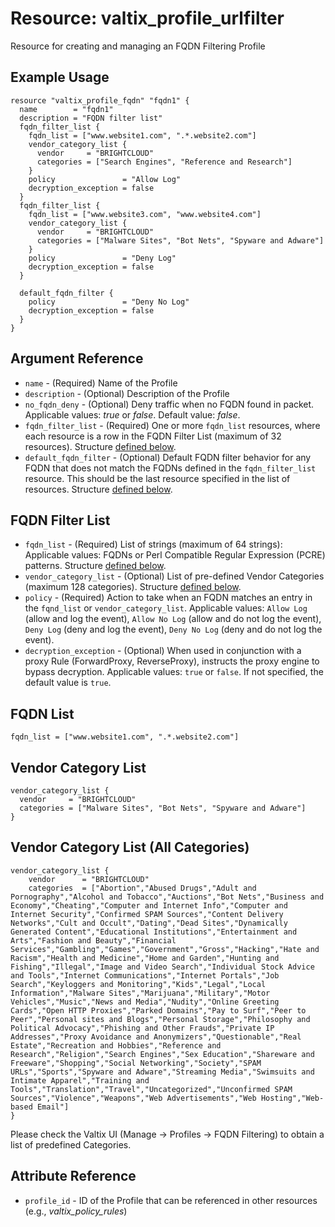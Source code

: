 # Resource: valtix_profile_urlfilter
Resource for creating and managing an FQDN Filtering Profile

## Example Usage
```hcl
resource "valtix_profile_fqdn" "fqdn1" {
  name        = "fqdn1"
  description = "FQDN filter list"
  fqdn_filter_list {
    fqdn_list = ["www.website1.com", ".*.website2.com"]
    vendor_category_list {
      vendor     = "BRIGHTCLOUD"
      categories = ["Search Engines", "Reference and Research"]
    }
    policy               = "Allow Log"
    decryption_exception = false
  }
  fqdn_filter_list {
    fqdn_list = ["www.website3.com", "www.website4.com"]
    vendor_category_list {
      vendor     = "BRIGHTCLOUD"
      categories = ["Malware Sites", "Bot Nets", "Spyware and Adware"]
    }
    policy               = "Deny Log"
    decryption_exception = false
  }

  default_fqdn_filter {
    policy               = "Deny No Log"
    decryption_exception = false
  }
}
```

## Argument Reference
* `name` - (Required) Name of the Profile
* `description` - (Optional) Description of the Profile
* `no_fqdn_deny` - (Optional) Deny traffic when no FQDN found in packet. Applicable values: *true* or *false*.  Default value: *false*.
* `fqdn_filter_list` - (Required) One or more `fqdn_list` resources, where each resource is a row in the FQDN Filter List (maximum of 32 resources). Structure [defined below](#fqdn-filter-list).
* `default_fqdn_filter` - (Optional) Default FQDN filter behavior for any FQDN that does not match the FQDNs defined in the `fqdn_filter_list` resource.  This should be the last resource specified in the list of resources. Structure [defined below](#fqdn-filter-list).

## FQDN Filter List
* `fqdn_list` - (Required) List of strings (maximum of 64 strings): Applicable values: FQDNs or Perl Compatible Regular Expression (PCRE) patterns.  Structure [defined below](#fqdn-list).
* `vendor_category_list` - (Optional) List of pre-defined Vendor Categories (maximum 128 categories).  Structure [defined below](#vendor-category-list). 
* `policy` - (Required) Action to take when an FQDN matches an entry in the `fqnd_list` or `vendor_category_list`.  Applicable values: `Allow Log` (allow and log the event), `Allow No Log` (allow and do not log the event), `Deny Log` (deny and log the event), `Deny No Log` (deny and do not log the event).
* `decryption_exception` - (Optional) When used in conjunction with a proxy Rule (ForwardProxy, ReverseProxy), instructs the proxy engine to bypass decryption. Applicable values: `true` or `false`.  If not specified, the default value is `true`.

## FQDN List
```
fqdn_list = ["www.website1.com", ".*.website2.com"]
```

## Vendor Category List
```
vendor_category_list {
  vendor     = "BRIGHTCLOUD"
  categories = ["Malware Sites", "Bot Nets", "Spyware and Adware"]
}
```

## Vendor Category List (All Categories)
```
vendor_category_list {
	vendor      = "BRIGHTCLOUD"
	categories  = ["Abortion","Abused Drugs","Adult and Pornography","Alcohol and Tobacco","Auctions","Bot Nets","Business and Economy","Cheating","Computer and Internet Info","Computer and Internet Security","Confirmed SPAM Sources","Content Delivery Networks","Cult and Occult","Dating","Dead Sites","Dynamically Generated Content","Educational Institutions","Entertainment and Arts","Fashion and Beauty","Financial Services","Gambling","Games","Government","Gross","Hacking","Hate and Racism","Health and Medicine","Home and Garden","Hunting and Fishing","Illegal","Image and Video Search","Individual Stock Advice and Tools","Internet Communications","Internet Portals","Job Search","Keyloggers and Monitoring","Kids","Legal","Local Information","Malware Sites","Marijuana","Military","Motor Vehicles","Music","News and Media","Nudity","Online Greeting Cards","Open HTTP Proxies","Parked Domains","Pay to Surf","Peer to Peer","Personal sites and Blogs","Personal Storage","Philosophy and Political Advocacy","Phishing and Other Frauds","Private IP Addresses","Proxy Avoidance and Anonymizers","Questionable","Real Estate","Recreation and Hobbies","Reference and Research","Religion","Search Engines","Sex Education","Shareware and Freeware","Shopping","Social Networking","Society","SPAM URLs","Sports","Spyware and Adware","Streaming Media","Swimsuits and Intimate Apparel","Training and Tools","Translation","Travel","Uncategorized","Unconfirmed SPAM Sources","Violence","Weapons","Web Advertisements","Web Hosting","Web-based Email"]
}
```

Please check the Valtix UI (Manage -> Profiles -> FQDN Filtering) to obtain a list of predefined Categories.

## Attribute Reference
* `profile_id` - ID of the Profile that can be referenced in other resources (e.g., *valtix_policy_rules*)